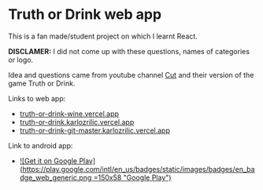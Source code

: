# Truth or Drink web app

This is a fan made/student project on which I learnt React.

**DISCLAMER:** I did not come up with these questions, names of categories or logo.

Idea and questions came from youtube channel [Cut](https://www.youtube.com/cut) and their version of the game Truth or Drink.

Links to web app:
- [truth-or-drink-wine.vercel.app](https://truth-or-drink-wine.vercel.app)
- [truth-or-drink.karlozrilic.vercel.app](https://truth-or-drink.karlozrilic.vercel.app)
- [truth-or-drink-git-master.karlozrilic.vercel.app](https://truth-or-drink-git-master.karlozrilic.vercel.app)

Link to android app:
- [![Get it on Google Play](https://play.google.com/intl/en_us/badges/static/images/badges/en_badge_web_generic.png =150x58 "Google Play")](https://play.google.com/store/apps/details?id=com.truthordrinkzrilich&pcampaignid=pcampaignidMKT-Other-global-all-co-prtnr-py-PartBadge-Mar2515-1)